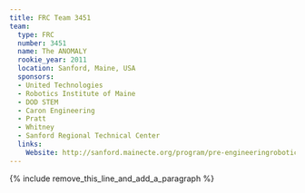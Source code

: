 ```yaml
---
title: FRC Team 3451
team:
  type: FRC
  number: 3451
  name: The ANOMALY
  rookie_year: 2011
  location: Sanford, Maine, USA
  sponsors:
  - United Technologies
  - Robotics Institute of Maine
  - DOD STEM
  - Caron Engineering
  - Pratt
  - Whitney
  - Sanford Regional Technical Center
  links:
    Website: http://sanford.mainecte.org/program/pre-engineeringrobotics/
---
```


{% include remove_this_line_and_add_a_paragraph %}